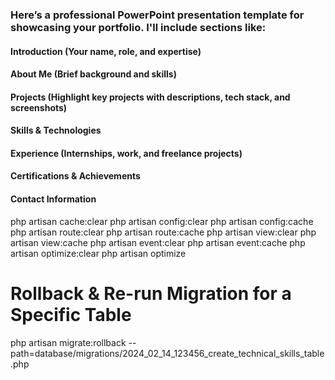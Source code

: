 ### Here’s a professional PowerPoint presentation template for showcasing your portfolio. I'll include sections like:

#### Introduction (Your name, role, and expertise)
#### About Me (Brief background and skills)
#### Projects (Highlight key projects with descriptions, tech stack, and screenshots)
#### Skills & Technologies
#### Experience (Internships, work, and freelance projects)
#### Certifications & Achievements
#### Contact Information


php artisan cache:clear
php artisan config:clear
php artisan config:cache
php artisan route:clear
php artisan route:cache
php artisan view:clear
php artisan view:cache
php artisan event:clear
php artisan event:cache
php artisan optimize:clear
php artisan optimize


#  Rollback & Re-run Migration for a Specific Table
php artisan migrate:rollback --path=database/migrations/2024_02_14_123456_create_technical_skills_table.php
